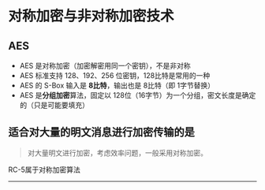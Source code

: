 # 对称加密与非对称加密技术

## AES

- AES 是对称加密（加密解密用同一个密钥），不是非对称
- AES 标准支持 128、192、256 位密钥，128比特是常用的一种
- AES 的 S-Box 输入是 **8比特**，输出也是 8比特（即 1字节替换）
- AES 是**分组加密**算法，固定以 128位（16字节）为一个分组，密文长度是确定的（只是可能要填充）

## 适合对大量的明文消息进行加密传输的是

> 对大量明文进行加密，考虑效率问题，一般采用对称加密。

RC-5属于对称加密算法

---

